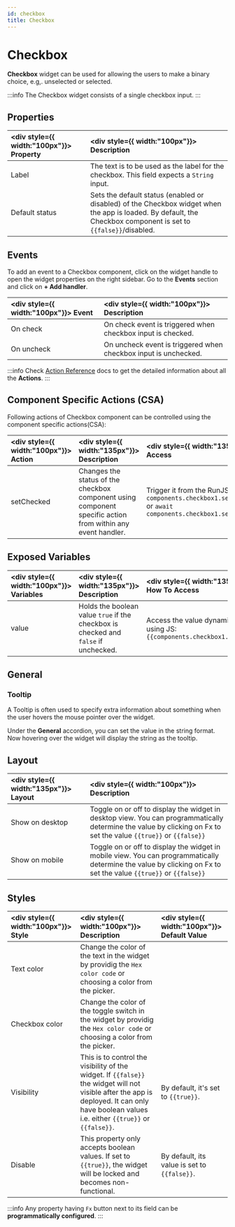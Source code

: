 ```yaml
---
id: checkbox
title: Checkbox
---
```

# Checkbox

**Checkbox** widget can be used for allowing the users to make a binary choice, e.g,. unselected or selected.

:::info
The Checkbox widget consists of a single checkbox input.
:::

<div style={{paddingTop:'24px', paddingBottom:'24px'}}>

## Properties

| <div style={{ width:"100px"}}> Property </div>     | <div style={{ width:"100px"}}> Description </div> |
|:----------- |:----------- |
| Label | The text is to be used as the label for the checkbox. This field expects a `String` input. |
| Default status | Sets the default status (enabled or disabled) of the Checkbox widget when the app is loaded. By default, the Checkbox component is set to `{{false}}`/disabled. |

</div>

<div style={{paddingTop:'24px', paddingBottom:'24px'}}>

## Events

To add an event to a Checkbox component, click on the widget handle to open the widget properties on the right sidebar. Go to the **Events** section and click on **+ Add handler**.

| <div style={{ width:"100px"}}> Event </div>     | <div style={{ width:"100px"}}> Description </div> |
|:----------- |:----------- |
| On check | On check event is triggered when checkbox input is checked. |
| On uncheck | On uncheck event is triggered when checkbox input is unchecked. |

:::info
Check [Action Reference](/docs/category/actions-reference) docs to get the detailed information about all the **Actions**.
:::

</div>

<div style={{paddingTop:'24px', paddingBottom:'24px'}}>

## Component Specific Actions (CSA)

Following actions of Checkbox component can be controlled using the component specific actions(CSA):

| <div style={{ width:"100px"}}> Action  </div>  | <div style={{ width:"135px"}}> Description </div> | <div style={{ width:"135px"}}> How To Access </div> |
|:----------- |:----------- |:---------|
| setChecked | Changes the status of the checkbox component using component specific action from within any event handler.| Trigger it from the RunJS query: `await components.checkbox1.setChecked(true)` or `await components.checkbox1.setChecked(false)` |

</div>

<div style={{paddingTop:'24px', paddingBottom:'24px'}}>

## Exposed Variables

| <div style={{ width:"100px"}}> Variables  </div>    | <div style={{ width:"135px"}}> Description </div> | <div style={{ width:"135px"}}> How To Access </div> |
|:----------- |:----------- |:----------|
| value | Holds the boolean value `true` if the checkbox is checked and `false` if unchecked.| Access the value dynamically using JS: `{{components.checkbox1.value}}`| 

</div>

<div style={{paddingTop:'24px', paddingBottom:'24px'}}>

## General
### Tooltip

A Tooltip is often used to specify extra information about something when the user hovers the mouse pointer over the widget.

Under the <b>General</b> accordion, you can set the value in the string format. Now hovering over the widget will display the string as the tooltip.

</div>

<div style={{paddingTop:'24px', paddingBottom:'24px'}}>

## Layout

| <div style={{ width:"135px"}}> Layout </div> | <div style={{ width:"100px"}}> Description </div> |
|:----------- |:----------- |
| Show on desktop | Toggle on or off to display the widget in desktop view. You can programmatically determine the value by clicking on Fx to set the value `{{true}}` or `{{false}}` |
| Show on mobile | Toggle on or off to display the widget in mobile view. You can programmatically determine the value by clicking on Fx to set the value `{{true}}` or `{{false}}` |

</div>

<div style={{paddingTop:'24px', paddingBottom:'24px'}}>

## Styles

|  <div style={{ width:"100px"}}> Style </div> |  <div style={{ width:"100px"}}> Description </div> |  <div style={{ width:"100px"}}> Default Value </div>|
|:----- |:---------  |:------------- |
| Text color | Change the color of the text in the widget by providig the `Hex color code` or choosing a color from the picker. |  |
| Checkbox color | Change the color of the toggle switch in the widget by providig the `Hex color code` or choosing a color from the picker. |  |
| Visibility | This is to control the visibility of the widget. If `{{false}}` the widget will not visible after the app is deployed. It can only have boolean values i.e. either `{{true}}` or `{{false}}`. | By default, it's set to `{{true}}`. |
| Disable | This property only accepts boolean values. If set to `{{true}}`, the widget will be locked and becomes non-functional. | By default, its value is set to `{{false}}`. |

:::info
Any property having `Fx` button next to its field can be **programmatically configured**.
:::

</div>